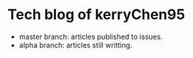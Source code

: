 # Tech blog of kerryChen95

- master branch: articles published to issues.
- alpha branch: articles still writting.
